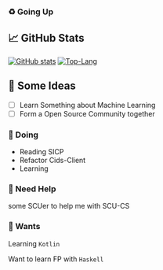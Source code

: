 ### ♻️ Going Up

<!--
**HUGHNew/HUGHNew** is a ✨ _special_ ✨ repository because its `README.md` (this file) appears on your GitHub profile.

Here are some ideas to get you started:

- 🔭 I’m currently working on ...
- 🌱 I’m currently learning ...
- 👯 I’m looking to collaborate on ...
- 🤔 I’m looking for help with ...
- 💬 Ask me about ...
- 📫 How to reach me: ...
- 😄 Pronouns: ...
- ⚡ Fun fact: ...
-->

## 📈 GitHub Stats

[![GitHub stats](https://github-readme-stats.vercel.app/api?username=HUGHNew&theme=onedark)](https://github.com/anuraghazra/github-readme-stats)
[![Top-Lang](https://github-readme-stats.vercel.app/api/top-langs/?username=HUGHNew&theme=onedark&langs_count=3&hide=Rich%20Text%20Format)](https://github.com/anuraghazra/github-readme-stats)

## 👯 Some Ideas

- [ ]  Learn Something about Machine Learning
- [ ]  Form a Open Source Community together

### 🔭 Doing 

- Reading SICP
- Refactor Cids-Client
- Learning

### 🤔 Need Help

some SCUer to help me with SCU-CS

### 🌱 Wants

Learning `Kotlin` 

Want to learn FP with `Haskell`
